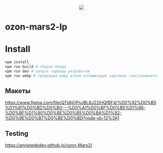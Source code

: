 <p align="center"><img src="https://prestoheads.com/assets/img/logo.png"></p>

# ozon-mars2-lp
 

# Install

```bash
npm install
npm run build # сборка билда
npm run dev # запуск сервера разработки
npm run webp # генерация webp и/или оптимизация картинок (настраивается в конфиге)
```

## Макеты

https://www.figma.com/file/QTs6jOPnJBL8J22iHQfBF4/%D0%92%D0%B5%D1%81%D0%BD%D0%B0---%D0%A1%D0%BF%D0%B5%D1%86-%D0%BF%D1%80%D0%BE%D0%B5%D0%BA%D1%82-%D0%9E%D0%B7%D0%BE%D0%BD?node-id=12%3A1

## Testing
https://anniewebdev.github.io/ozon-Mars2/
